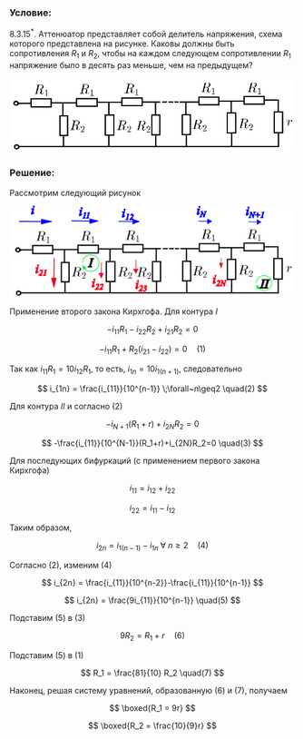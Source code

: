 ###  Условие:

$8.3.15^*.$ Аттенюатор представляет собой делитель напряжения, схема которого представлена на рисунке. Каковы должны быть сопротивления $R_1$ и $R_2$, чтобы на каждом следующем сопротивлении $R_1$ напряжение было в десять раз меньше, чем на предыдущем?

![ К задаче $8.3.15^*$ |920x240, 59%](../../img/8.3.15/statement.png)

###  Решение:

Рассмотрим следующий рисунок

![ Анализ электрической цепи |595x191, 76%](../../img/8.3.15/draw.png)

Применение второго закона Кирхгофа. Для контура $I$

$$
-i_{11}R_1-i_{22}R_2+i_{21}R_2=0
$$

$$
-i_{11}R_1+R_2(i_{21}-i_{22})=0 \quad(1)
$$

Так как $i_{11}R_1 = 10 i_{12}R_1$, то есть, $i_{1n} = 10 i_{1(n+1)}$, следовательно

$$
i_{1n} = \frac{i_{11}}{10^{n-1}} \;\forall~n\geq2 \quad(2)
$$

Для контура $II$ и согласно $(2)$

$$
-i_{N+1}(R_1+r)+i_{2N}R_2=0
$$

$$
-\frac{i_{11}}{10^{N-1}}(R_1+r)+i_{2N}R_2=0 \quad(3)
$$

Для последующих бифуркаций (с применением первого закона Кирхгофа)

$$
i_{11} = i_{12}+i_{22}
$$

$$
i_{22} = i_{11}-i_{12}
$$

Таким образом,

$$
i_{2n} = i_{1(n-1)}-i_{1n} \;\forall~n\geq2 \quad(4)
$$

Согласно $(2)$, изменим $(4)$

$$
i_{2n} = \frac{i_{11}}{10^{n-2}}-\frac{i_{11}}{10^{n-1}}
$$

$$
i_{2n} = \frac{9i_{11}}{10^{n-1}} \quad(5)
$$

Подставим $(5)$ в $(3)$

$$
9R_2 = R_1+r \quad(6)
$$

Подставим $(5)$ в $(1)$

$$
R_1 = \frac{81}{10} R_2 \quad(7)
$$

Наконец, решая систему уравнений, образованную $(6)$ и $(7)$, получаем

$$
\boxed{R_1 = 9r}
$$

$$
\boxed{R_2 = \frac{10}{9}r}
$$